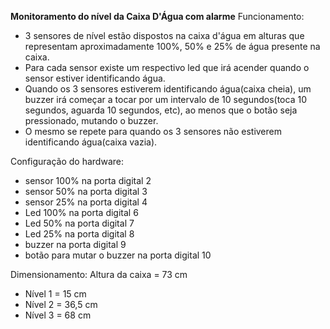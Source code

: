 **Monitoramento do nível da Caixa D'Água com alarme**
Funcionamento:
- 3 sensores de nível estão dispostos na caixa d'água em alturas que representam aproximadamente 100%, 50% e 25% de água presente na caixa.
- Para cada sensor existe um respectivo led que irá acender quando o sensor estiver identificando água.
- Quando os 3 sensores estiverem identificando água(caixa cheia), um buzzer irá começar a tocar por um intervalo de 10 segundos(toca 10 segundos, aguarda 10 segundos, etc), ao menos
  que o botão seja pressionado, mutando o buzzer.
- O mesmo se repete para quando os 3 sensores não estiverem identificando água(caixa vazia).

Configuração do hardware:
- sensor 100% na porta digital 2
- sensor 50% na porta digital 3
- sensor 25% na porta digital 4
- Led 100% na porta digital 6
- Led 50% na porta digital 7
- Led 25% na porta digital 8
- buzzer na porta digital 9
- botão para mutar o buzzer na porta digital 10

Dimensionamento:
Altura da caixa = 73 cm
- Nível 1 = 15 cm
- Nível 2 = 36,5 cm
- Nível 3 = 68 cm
